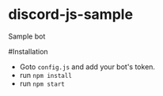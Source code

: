 # discord-js-sample
Sample bot

#Installation
- Goto `config.js` and add your bot's token.
- run `npm install`
- run `npm start`
